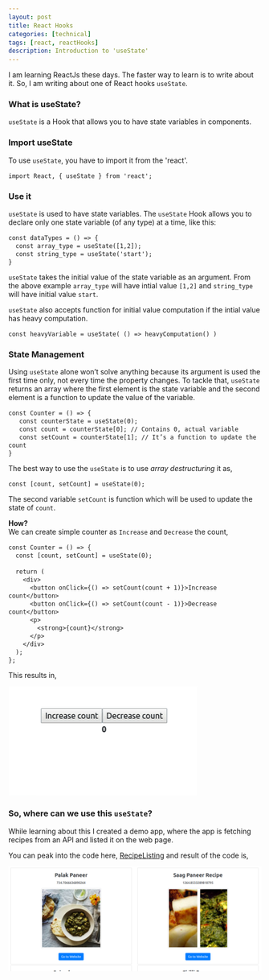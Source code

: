 ```yaml
---
layout: post
title: React Hooks
categories: [technical]
tags: [react, reactHooks]
description: Introduction to 'useState'
---
```


I am learning ReactJs these days. The faster way to learn is to write about it.
So, I am writing about one of React hooks `useState`.

### What is useState?

`useState` is a Hook that allows you to have state variables in components.

### Import useState

To use `useState`, you have to import it from the 'react'.

```
import React, { useState } from 'react';
```

### Use it

`useState` is used to have state variables. The `useState` Hook allows you to declare only one state variable (of any type) at a time, like this:

```
const dataTypes = () => {
  const array_type = useState([1,2]);
  const string_type = useState('start');
}

```

`useState` takes the initial value of the state variable as an argument. From the above example `array_type` will have intial value `[1,2]` and `string_type` will have initial value `start`.

`useState` also accepts function for initial value computation if the intial value has heavy computation.

```
const heavyVariable = useState( () => heavyComputation() )
```

### State Management

Using `useState` alone won’t solve anything because its argument is used the first time only, not every time the property changes. To tackle that, `useState` returns an array where the first element is the state variable and the second element is a function to update the value of the variable.

```
const Counter = () => {
   const counterState = useState(0);
   const count = counterState[0]; // Contains 0, actual variable
   const setCount = counterState[1]; // It’s a function to update the count
}
```

The best way to use the `useState` is to use _array destructuring_ it as,

```
const [count, setCount] = useState(0);
```

The second variable `setCount` is function which will be used to update the state of `count`.

**How?**  
We can create simple counter as `Increase` and `Decrease` the count,

```
const Counter = () => {
  const [count, setCount] = useState(0);

  return (
    <div>
      <button onClick={() => setCount(count + 1)}>Increase count</button>
      <button onClick={() => setCount(count - 1)}>Decrease count</button>
      <p>
        <strong>{count}</strong>
      </p>
    </div>
  );
};
```

This results in,

![](/assets/media/count.gif)

### So, where can we use this `useState`?

While learning about this I created a demo app, where the app is fetching recipes from an API and listed it on the web page.

You can peak into the code here, [RecipeListing](https://github.com/archbloom/react-demo-app/blob/master/src/RecipeListing.js) and result of the code is,

![](/assets/media/recipe-list.png)
